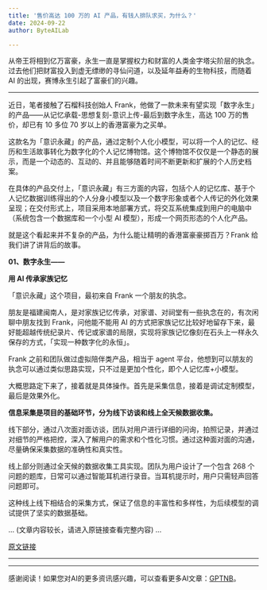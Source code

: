 ```yaml
---
title: '售价高达 100 万的 AI 产品，有钱人排队求买，为什么？'
date: 2024-09-22
author: ByteAILab

---
```


从帝王将相到亿万富豪，永生一直是掌握权力和财富的人类金字塔尖阶层的执念。过去他们把财富投入到虚无缥缈的寻仙问道，以及延年益寿的生物科技，而随着 AI 的出现，赛博永生引起了富豪们的兴趣。

---


近日，笔者接触了石榴科技创始人 Frank，他做了一款未来有望实现「数字永生」的产品——从记忆承载-思想复刻-意识上传-最后到数字永生，高达 100 万的售价，却已有 10 多位 70 岁以上的香港富豪为之买单。

这款名为「意识永藏」的产品，通过定制个人化小模型，可以将一个人的记忆、经历和生活故事转化为数字化的个人记忆博物馆。这个博物馆不仅仅是一个静态的展示，而是一个动态的、互动的、并且能够随着时间不断更新和扩展的个人历史档案。

在具体的产品交付上，「意识永藏」有三方面的内容，包括个人的记忆库、基于个人记忆数据训练得出的个人分身小模型以及一个数字形象或者个人传记的外化效果呈现；在交付形式上，项目采用本地部署方式，将交互系统集成到用户的电脑中（系统包含一个数据库和一个小型 AI 模型），形成一个网页形态的个人化产品。

就是这个看起来并不复杂的产品，为什么能让精明的香港富豪豪掷百万？Frank 给我们讲了讲背后的故事。

**01、数字永生——**

**用 AI 传承家族记忆**

「意识永藏」这个项目，最初来自 Frank 一个朋友的执念。

朋友是福建闽南人，是对家族记忆传承，对家谱、对祠堂有一些执念在的，有次闲聊中朋友找到 Frank，问他能不能用 AI 的方式把家族记忆比较好地留存下来，最好能超越传统纪录片、传记或家谱的局限，实现将家族记忆像刻在石头上一样永久保存的方式，「实现一种数字化的永恒」。

Frank 之前和团队做过虚拟陪伴类产品，相当于 agent 平台，他想到可以朋友的执念可以通过类似思路实现，只不过是更加个性化，即个人记忆库+小模型。

大概思路定下来了，接着就是具体操作。首先是采集信息，接着是调试定制模型，最后是效果外化。

**信息采集是项目的基础环节，分为线下访谈和线上全天候数据收集。**

线下部分，通过八次面对面访谈，团队对用户进行详细的问询，拍照记录，并通过对细节的严格把控，深入了解用户的需求和个性化习惯。通过这种面对面的沟通，尽量确保采集数据的准确性和真实性。

线上部分则通过全天候的数据收集工具实现。团队为用户设计了一个包含 268 个问题的题库，日常可以通过智能耳机进行录音。当耳机提示时，用户只需轻声回答问题即可。

这种线上线下相结合的采集方式，保证了信息的丰富性和多样性，为后续模型的调试提供了坚实的数据基础。

... (文章内容较长，请进入原链接查看完整内容) ...

[原文链接](https://www.aixinzhijie.com/article/6846774)

---
---
感谢阅读！如果您对AI的更多资讯感兴趣，可以查看更多AI文章：[GPTNB](https://gptnb.com)。